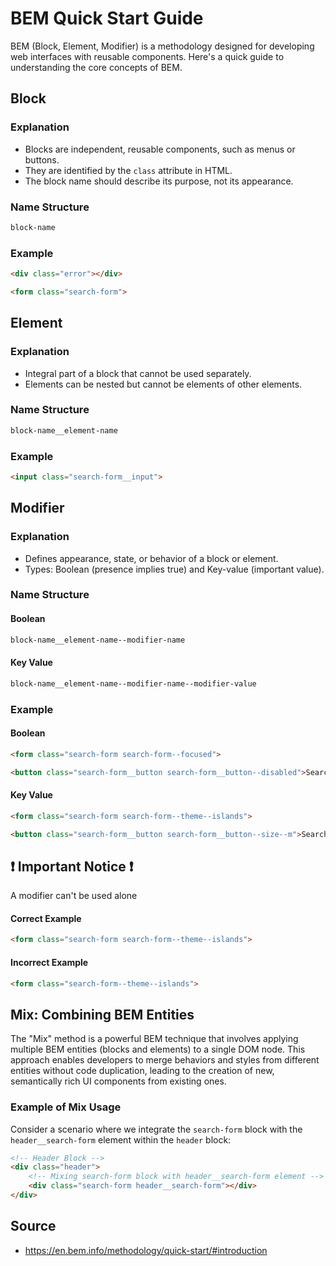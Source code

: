 # BEM Quick Start Guide

BEM (Block, Element, Modifier) is a methodology designed for developing web interfaces with reusable components. Here's a quick guide to understanding the core concepts of BEM.

## Block

### Explanation

- Blocks are independent, reusable components, such as menus or buttons.
- They are identified by the `class` attribute in HTML.
- The block name should describe its purpose, not its appearance.

### Name Structure

```bash
block-name
```

### Example

```html
<div class="error"></div>
```

```html
<form class="search-form">
```


## Element

### Explanation

- Integral part of a block that cannot be used separately.
- Elements can be nested but cannot be elements of other elements.


### Name Structure

```bash
block-name__element-name
```

### Example

```html
<input class="search-form__input">
```

## Modifier

### Explanation

- Defines appearance, state, or behavior of a block or element.
- Types: Boolean (presence implies true) and Key-value (important value).

### Name Structure

#### Boolean

```bash
block-name__element-name--modifier-name
```

#### Key Value

```bash
block-name__element-name--modifier-name--modifier-value
```

### Example
#### Boolean
```html
<form class="search-form search-form--focused">
```

```html
<button class="search-form__button search-form__button--disabled">Search</button>
```

#### Key Value


```html
<form class="search-form search-form--theme--islands">
```

```html
<button class="search-form__button search-form__button--size--m">Search</button>
```
## :exclamation: **Important Notice** :exclamation:

A modifier can't be used alone 

#### Correct Example

```html
<form class="search-form search-form--theme--islands">
```

#### Incorrect Example

```html
<form class="search-form--theme--islands">
```

## Mix: Combining BEM Entities

The "Mix" method is a powerful BEM technique that involves applying multiple BEM entities (blocks and elements) to a single DOM node. This approach enables developers to merge behaviors and styles from different entities without code duplication, leading to the creation of new, semantically rich UI components from existing ones.

### Example of Mix Usage

Consider a scenario where we integrate the `search-form` block with the `header__search-form` element within the `header` block:

```html
<!-- Header Block -->
<div class="header">
    <!-- Mixing search-form block with header__search-form element -->
    <div class="search-form header__search-form"></div>
</div>
```


## Source
- https://en.bem.info/methodology/quick-start/#introduction

